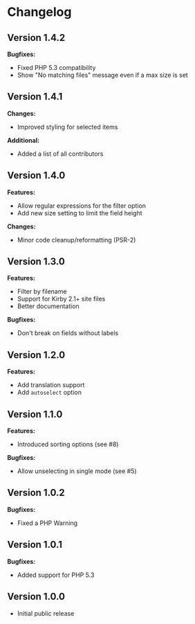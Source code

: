 # Changelog

## Version 1.4.2

**Bugfixes:**

* Fixed PHP 5.3 compatibility
* Show "No matching files" message even if a max size is set

## Version 1.4.1

**Changes:**

* Improved styling for selected items

**Additional:**

* Added a list of all contributors

## Version 1.4.0

**Features:**

* Allow regular expressions for the filter option
* Add new size setting to limit the field height

**Changes:**

* Minor code cleanup/reformatting (PSR-2)

## Version 1.3.0

**Features:**

* Filter by filename
* Support for Kirby 2.1+ site files
* Better documentation

**Bugfixes:**

* Don't break on fields without labels

## Version 1.2.0

**Features:**

* Add translation support
* Add `autoselect` option

## Version 1.1.0

**Features:**

* Introduced sorting options (see #8)

**Bugfixes:**

* Allow unselecting in single mode (see #5)

## Version 1.0.2

**Bugfixes:**

* Fixed a PHP Warning

## Version 1.0.1

**Bugfixes:**

* Added support for PHP 5.3

## Version 1.0.0

* Initial public release
